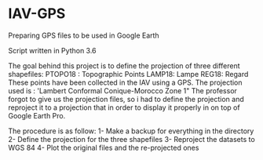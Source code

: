 # IAV-GPS
Preparing GPS files to be used in Google Earth

Script written in Python 3.6

The goal behind this project is to define the projection of three different shapefiles:
    PTOPO18 : Topographic Points
    LAMP18: Lampe
    REG18: Regard
These points have been collected in the IAV using a GPS. The projection used is :
    'Lambert Conformal Conique-Morocco Zone 1"
The professor forgot to give us the projection files, so i had to define the projection and reproject it to a projection that in order to display it properly in on top of Google Earth Pro.

The procedure is as follow:
1- Make a backup for everything in the directory
2- Define the projection for the three shapefiles
3- Reproject the datasets to WGS 84
4- Plot the original files and the re-projected ones
